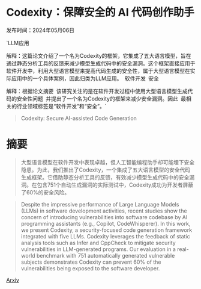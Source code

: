 # Codexity：保障安全的 AI 代码创作助手

发布时间：2024年05月06日

`LLM应用

解释：这篇论文介绍了一个名为Codexity的框架，它集成了五大语言模型，旨在通过静态分析工具的反馈来减少模型生成代码中的安全漏洞。这个框架直接应用于软件开发中，利用大型语言模型来提高代码生成的安全性，属于大型语言模型在实际应用中的一个具体案例，因此归类为LLM应用。` `软件开发` `安全

解释：根据论文摘要` `该研究关注的是在软件开发过程中使用大型语言模型生成代码的安全性问题` `并提出了一个名为Codexity的框架来减少安全漏洞。因此` `最相关的行业领域标签是“软件开发”和“安全”。`

> Codexity: Secure AI-assisted Code Generation

# 摘要

> 大型语言模型在软件开发中表现卓越，但人工智能编程助手却可能埋下安全隐患。为此，我们推出了Codexity，一个集成了五大语言模型的安全代码生成框架。它借助静态分析工具的反馈，有效减少模型生成代码中的安全漏洞。在包含751个自动生成漏洞的实际测试中，Codexity成功为开发者屏蔽了60%的安全风险。

> Despite the impressive performance of Large Language Models (LLMs) in software development activities, recent studies show the concern of introducing vulnerabilities into software codebase by AI programming assistants (e.g., Copilot, CodeWhisperer). In this work, we present Codexity, a security-focused code generation framework integrated with five LLMs. Codexity leverages the feedback of static analysis tools such as Infer and CppCheck to mitigate security vulnerabilities in LLM-generated programs. Our evaluation in a real-world benchmark with 751 automatically generated vulnerable subjects demonstrates Codexity can prevent 60% of the vulnerabilities being exposed to the software developer.

[Arxiv](https://arxiv.org/abs/2405.03927)